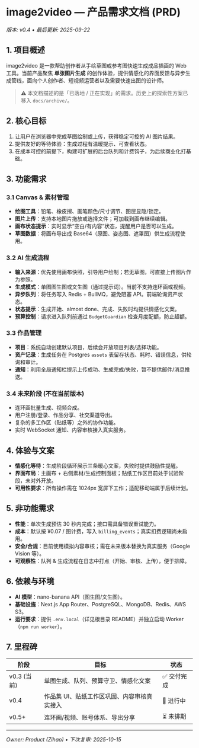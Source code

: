 # image2video — 产品需求文档 (PRD)
_版本: v0.4 • 最后更新: 2025-09-22_

## 1. 项目概述
image2video 是一款帮助创作者从手绘草图或参考图快速生成成品插画的 Web 工具。当前产品聚焦 **单张图片生成** 的创作体验，提供情感化的界面反馈与异步生成管线，面向个人创作者、短视频运营者以及需要快速出图的设计师。

> ⚠️ 本文档描述的是「已落地 / 正在实现」的需求。历史上的探索性方案已移入 `docs/archive/`。

## 2. 核心目标
1. 让用户在浏览器中完成草图绘制或上传，获得稳定可控的 AI 图片结果。
2. 提供友好的等待体验：生成过程有温暖提示、可查看状态。
3. 在成本可控的前提下，构建可扩展的后台队列和计费钩子，为后续商业化打基础。

## 3. 功能需求

### 3.1 Canvas & 素材管理
- **绘图工具**：铅笔、橡皮擦、画笔颜色/尺寸调节、图层显隐/锁定。
- **图片上传**：支持本地图片拖放或选择文件；可加载到画布继续编辑。
- **画布状态提示**：实时显示“空白/有内容”状态，提醒用户是否可以生成。
- **草图数据**：将画布导出成 Base64（原图、姿态图、遮罩图）供生成流程使用。

### 3.2 AI 生成流程
- **输入来源**：优先使用画布快照，引导用户绘制；若无草图，可直接上传图片作为参照。
- **生成模式**：单图图生图或文生图（通过提示词）。当前不支持连环画或视频。
- **异步队列**：将任务写入 Redis + BullMQ，避免阻塞 API。前端轮询资产状态。
- **状态提示**：生成开始、almost done、完成、失败时均提供情感化文案。
- **预算控制**：请求进入队列前通过 `BudgetGuardian` 检查月度配额，防止超额。

### 3.3 作品管理
- **项目**：系统自动创建默认项目，后续会开放项目列表/选择功能。
- **资产记录**：生成任务在 Postgres `assets` 表留存状态、耗时、错误信息，供轮询和审计。
- **通知**：利用全局通知栏提示上传成功、生成完成/失败，暂不提供邮件/消息推送。

### 3.4 未来阶段 (不在当前版本)
- 连环画批量生成、视频合成。
- 用户注册/登录、作品分享、社交渠道导出。
- 复杂的多工作区（贴纸等）之外的协作功能。
- 实时 WebSocket 通知、内容审核接入真实服务。

## 4. 体验与文案
- **情感化等待**：生成阶段循环展示三条暖心文案，失败时提供鼓励性提醒。
- **界面布局**：主画布 + 右侧素材/生成控制面板；贴纸工作区目前处于试验阶段，未对外开放。
- **可用性要求**：所有操作需在 1024px 宽屏下工作；适配移动端属于后续计划。

## 5. 非功能需求
- **性能**：单次生成预估 30 秒内完成；接口需具备错误重试能力。
- **成本**：默认按 ¥0.07 / 图计费，写入 `billing_events`；真实扣费逻辑尚未启用。
- **安全/合规**：目前使用模拟内容审核；需在未来版本替换为真实服务（Google Vision 等）。
- **可观察性**：队列 & 生成流程在日志中打点（开始、审核、上传），便于排障。

## 6. 依赖与环境
- **AI 模型**：nano-banana API（图生图/文生图）。
- **基础设施**：Next.js App Router、PostgreSQL、MongoDB、Redis、AWS S3。
- **运行要求**：提供 `.env.local`（详见根目录 README）并独立启动 Worker（`npm run worker`）。

## 7. 里程碑
| 阶段 | 目标 | 状态 |
| --- | --- | --- |
| v0.3 (当前) | 单图生成、队列、预算守卫、情感化文案 | ✅ 交付完成 |
| v0.4 | 作品集 UI、贴纸工作区巩固、内容审核真实接入 | 🚧 进行中 |
| v0.5+ | 连环画/视频、账号体系、导出分享 | ⏳ 未排期 |

---
_Owner: Product (Zihao) • 下次复审: 2025-10-15_
